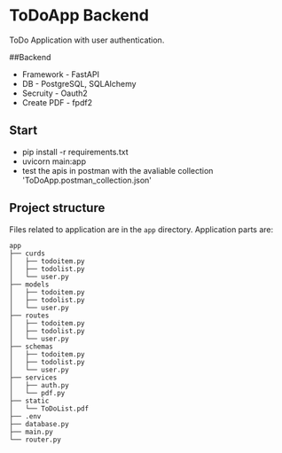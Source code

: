 # ToDoApp Backend

ToDo Application with user authentication.

##Backend
- Framework - FastAPI
- DB - PostgreSQL, SQLAlchemy
- Secruity - Oauth2
- Create PDF - fpdf2

## Start
- pip install -r requirements.txt
- uvicorn main:app
- test the apis in postman with the avaliable collection 'ToDoApp.postman_collection.json'

Project structure
-----------------
Files related to application are in the ``app`` directory.
Application parts are:
```text
app
├── curds
│   ├── todoitem.py
│   ├── todolist.py
│   └── user.py
├── models
│   ├── todoitem.py
│   ├── todolist.py
│   └── user.py
├── routes
│   ├── todoitem.py
│   ├── todolist.py
│   └── user.py
├── schemas
│   ├── todoitem.py
│   ├── todolist.py
│   └── user.py
├── services
│   ├── auth.py
│   └── pdf.py
├── static
│   └── ToDoList.pdf
├── .env
├── database.py
├── main.py
└── router.py